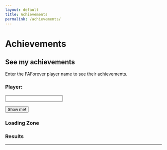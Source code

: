 ```yaml
---
layout: default
title: Achievements
permalink: /achievements/
---
```


# Achievements

## See my achievements

Enter the FAForever player name to see their achievements.

### Player:
<input type="text" id="playerName" />

<button onclick="getStatsFromDocument()">Show me!</button>

### Loading Zone
<div id="loadingZone" style="text-align:center;display:none;">
  <p id="loadingZoneDescription">
    Loading achievements...
  </p>
  <img src="{{ "/assets/loading.gif" | relative_url }}" alt="loading..."><br>
  This can take up to one minute!
</div>

### Results
<div id="receiverZone"></div>

---

<script src="{{ "/assets/js/achievements.js" | relative_url }}"></script>
